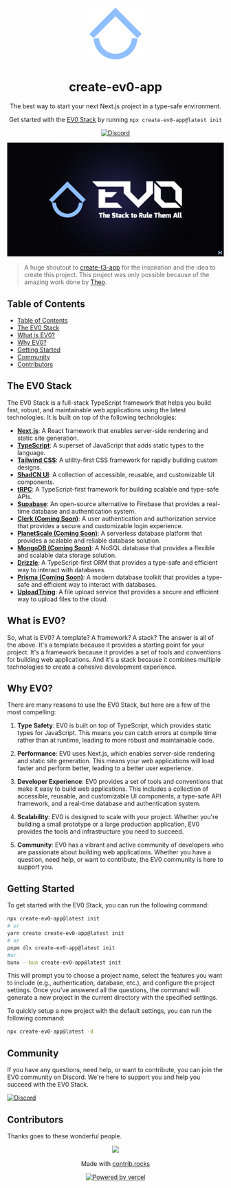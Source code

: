 <p align="center">
  <picture>
  <source media="(prefers-color-scheme: dark)" srcset="./apps/web/public/EV0%20--dark.svg">
  <img src="./apps/web/public/EV0%20--dark.svg" width="130" alt="Logo for EV0">
</picture>
</p>

<h1 align="center">
  create-ev0-app
</h1>

<p align="center">
    The best way to start your next Next.js project in a type-safe environment.
</p>

<p align="center">
   Get started with the <a rel="noopener noreferrer" target="_blank" href="https://ev0.vercel.app">EV0 Stack</a> by running <code>npx create-ev0-app@latest init</code>
</p>

<div align="center">

[![Discord](https://img.shields.io/discord/1133372614165934160?color=%235865F2&label=Discord&logo=discord&logoColor=%23fff)](https://dsc.gg/drvgo)

</div>

<p align="center">
  <picture>
  <source media="(prefers-color-scheme: dark)" srcset="./apps/web/public/og.webp">
  <img src="./apps/web/public/og.webp" alt="EV0 OG">
</picture>
</p>

> A huge shoutout to [create-t3-app](https://github.com/t3-oss/create-t3-app) for the inspiration and the idea to create this project. This project was only possible because of the amazing work done by [Theo](https://www.youtube.com/@t3dotgg).

## Table of Contents

- [Table of Contents](#table-of-contents)
- [The EV0 Stack](#the-ev0-stack)
- [What is EV0?](#what-is-ev0)
- [Why EV0?](#why-ev0)
- [Getting Started](#getting-started)
- [Community](#community)
- [Contributors](#contributors)

## The EV0 Stack

The EV0 Stack is a full-stack TypeScript framework that helps you build fast, robust, and maintainable web applications using the latest technologies. It is built on top of the following technologies:

-   **[Next.js](https://nextjs.org/)**: A React framework that enables server-side rendering and static site generation.
-   **[TypeScript](https://www.typescriptlang.org/)**: A superset of JavaScript that adds static types to the language.
-   **[Tailwind CSS](https://tailwindcss.com/)**: A utility-first CSS framework for rapidly building custom designs.
-   **[ShadCN UI](https://ui.shadcn.com/)**: A collection of accessible, reusable, and customizable UI components.
-   **[tRPC](https://trpc.io/)**: A TypeScript-first framework for building scalable and type-safe APIs.
-   **[Supabase](https://supabase.io/)**: An open-source alternative to Firebase that provides a real-time database and authentication system.
-   **[Clerk (Coming Soon)](https://clerk.com/)**: A user authentication and authorization service that provides a secure and customizable login experience.
-   **[PlanetScale (Coming Soon)](https://planetscale.com/)**: A serverless database platform that provides a scalable and reliable database solution.
-   **[MongoDB (Coming Soon)](https://www.mongodb.com/)**: A NoSQL database that provides a flexible and scalable data storage solution.
-   **[Drizzle](https://orm.drizzle.team/)**: A TypeScript-first ORM that provides a type-safe and efficient way to interact with databases.
-   **[Prisma (Coming Soon)](https://www.prisma.io/)**: A modern database toolkit that provides a type-safe and efficient way to interact with databases.
-   **[UploadThing](https://uploadthing.com/)**: A file upload service that provides a secure and efficient way to upload files to the cloud.

## What is EV0?

So, what is EV0? A template? A framework? A stack? The answer is all of the above. It's a template because it provides a starting point for your project. It's a framework because it provides a set of tools and conventions for building web applications. And it's a stack because it combines multiple technologies to create a cohesive development experience.

## Why EV0?

There are many reasons to use the EV0 Stack, but here are a few of the most compelling:

1. **Type Safety**: EV0 is built on top of TypeScript, which provides static types for JavaScript. This means you can catch errors at compile time rather than at runtime, leading to more robust and maintainable code.

2. **Performance**: EV0 uses Next.js, which enables server-side rendering and static site generation. This means your web applications will load faster and perform better, leading to a better user experience.

3. **Developer Experience**: EV0 provides a set of tools and conventions that make it easy to build web applications. This includes a collection of accessible, reusable, and customizable UI components, a type-safe API framework, and a real-time database and authentication system.

4. **Scalability**: EV0 is designed to scale with your project. Whether you're building a small prototype or a large production application, EV0 provides the tools and infrastructure you need to succeed.

5. **Community**: EV0 has a vibrant and active community of developers who are passionate about building web applications. Whether you have a question, need help, or want to contribute, the EV0 community is here to support you.

## Getting Started

To get started with the EV0 Stack, you can run the following command:

```bash
npx create-ev0-app@latest init
# or
yarn create create-ev0-app@latest init
# or
pnpm dlx create-ev0-app@latest init
#or
bunx --bun create-ev0-app@latest init
```

This will prompt you to choose a project name, select the features you want to include (e.g., authentication, database, etc.), and configure the project settings. Once you've answered all the questions, the command will generate a new project in the current directory with the specified settings.

To quickly setup a new project with the default settings, you can run the following command:

```bash
npx create-ev0-app@latest -d
```

## Community

If you have any questions, need help, or want to contribute, you can join the EV0 community on Discord. We're here to support you and help you succeed with the EV0 Stack.

[![Discord](https://img.shields.io/discord/1133372614165934160?color=%235865F2&label=Discord&logo=discord&logoColor=%23fff)](https://dsc.gg/drvgo)

## Contributors

Thanks goes to these wonderful people.

<a href="https://github.com/itsdrvgo/create-ev0-app/graphs/contributors">
  <p align="center">
  <img src="https://contrib.rocks/image?repo=itsdrvgo/create-ev0-app" />
  </p>
</a>

<p align="center">
  Made with <a rel="noopener noreferrer" target="_blank" href="https://contrib.rocks">contrib.rocks</a>
</p>

<p align="center">
  <a rel="noopener noreferrer" target="_blank" href="https://vercel.com/?utm_source=itsdrvo&utm_campaign=oss">
    <img height="34px" src="https://www.datocms-assets.com/31049/1618983297-powered-by-vercel.svg" alt="Powered by vercel">
  </a>
</p>
